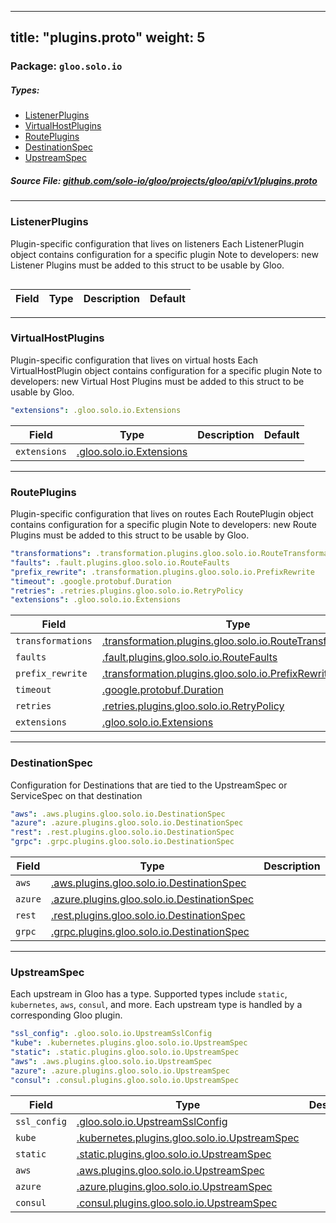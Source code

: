 
---
title: "plugins.proto"
weight: 5
---

<!-- Code generated by solo-kit. DO NOT EDIT. -->


### Package: `gloo.solo.io` 
##### Types:


- [ListenerPlugins](#ListenerPlugins)
- [VirtualHostPlugins](#VirtualHostPlugins)
- [RoutePlugins](#RoutePlugins)
- [DestinationSpec](#DestinationSpec)
- [UpstreamSpec](#UpstreamSpec)
  



##### Source File: [github.com/solo-io/gloo/projects/gloo/api/v1/plugins.proto](https://github.com/solo-io/gloo/blob/master/projects/gloo/api/v1/plugins.proto)





---
### <a name="ListenerPlugins">ListenerPlugins</a>

 
Plugin-specific configuration that lives on listeners
Each ListenerPlugin object contains configuration for a specific plugin
Note to developers: new Listener Plugins must be added to this struct
to be usable by Gloo.

```yaml

```

| Field | Type | Description | Default |
| ----- | ---- | ----------- |----------- | 




---
### <a name="VirtualHostPlugins">VirtualHostPlugins</a>

 
Plugin-specific configuration that lives on virtual hosts
Each VirtualHostPlugin object contains configuration for a specific plugin
Note to developers: new Virtual Host Plugins must be added to this struct
to be usable by Gloo.

```yaml
"extensions": .gloo.solo.io.Extensions

```

| Field | Type | Description | Default |
| ----- | ---- | ----------- |----------- | 
| `extensions` | [.gloo.solo.io.Extensions](../extensions.proto.sk#Extensions) |  |  |




---
### <a name="RoutePlugins">RoutePlugins</a>

 
Plugin-specific configuration that lives on routes
Each RoutePlugin object contains configuration for a specific plugin
Note to developers: new Route Plugins must be added to this struct
to be usable by Gloo.

```yaml
"transformations": .transformation.plugins.gloo.solo.io.RouteTransformations
"faults": .fault.plugins.gloo.solo.io.RouteFaults
"prefix_rewrite": .transformation.plugins.gloo.solo.io.PrefixRewrite
"timeout": .google.protobuf.Duration
"retries": .retries.plugins.gloo.solo.io.RetryPolicy
"extensions": .gloo.solo.io.Extensions

```

| Field | Type | Description | Default |
| ----- | ---- | ----------- |----------- | 
| `transformations` | [.transformation.plugins.gloo.solo.io.RouteTransformations](../plugins/transformation/transformation.proto.sk#RouteTransformations) |  |  |
| `faults` | [.fault.plugins.gloo.solo.io.RouteFaults](../plugins/faultinjection/fault.proto.sk#RouteFaults) |  |  |
| `prefix_rewrite` | [.transformation.plugins.gloo.solo.io.PrefixRewrite](../plugins/transformation/prefix_rewrite.proto.sk#PrefixRewrite) |  |  |
| `timeout` | [.google.protobuf.Duration](https://developers.google.com/protocol-buffers/docs/reference/csharp/class/google/protobuf/well-known-types/duration) |  |  |
| `retries` | [.retries.plugins.gloo.solo.io.RetryPolicy](../plugins/retries/retries.proto.sk#RetryPolicy) |  |  |
| `extensions` | [.gloo.solo.io.Extensions](../extensions.proto.sk#Extensions) |  |  |




---
### <a name="DestinationSpec">DestinationSpec</a>

 
Configuration for Destinations that are tied to the UpstreamSpec or ServiceSpec on that destination

```yaml
"aws": .aws.plugins.gloo.solo.io.DestinationSpec
"azure": .azure.plugins.gloo.solo.io.DestinationSpec
"rest": .rest.plugins.gloo.solo.io.DestinationSpec
"grpc": .grpc.plugins.gloo.solo.io.DestinationSpec

```

| Field | Type | Description | Default |
| ----- | ---- | ----------- |----------- | 
| `aws` | [.aws.plugins.gloo.solo.io.DestinationSpec](../plugins/aws/aws.proto.sk#DestinationSpec) |  |  |
| `azure` | [.azure.plugins.gloo.solo.io.DestinationSpec](../plugins/azure/azure.proto.sk#DestinationSpec) |  |  |
| `rest` | [.rest.plugins.gloo.solo.io.DestinationSpec](../plugins/rest/rest.proto.sk#DestinationSpec) |  |  |
| `grpc` | [.grpc.plugins.gloo.solo.io.DestinationSpec](../plugins/grpc/grpc.proto.sk#DestinationSpec) |  |  |




---
### <a name="UpstreamSpec">UpstreamSpec</a>

 
Each upstream in Gloo has a type. Supported types include `static`, `kubernetes`, `aws`, `consul`, and more.
Each upstream type is handled by a corresponding Gloo plugin.

```yaml
"ssl_config": .gloo.solo.io.UpstreamSslConfig
"kube": .kubernetes.plugins.gloo.solo.io.UpstreamSpec
"static": .static.plugins.gloo.solo.io.UpstreamSpec
"aws": .aws.plugins.gloo.solo.io.UpstreamSpec
"azure": .azure.plugins.gloo.solo.io.UpstreamSpec
"consul": .consul.plugins.gloo.solo.io.UpstreamSpec

```

| Field | Type | Description | Default |
| ----- | ---- | ----------- |----------- | 
| `ssl_config` | [.gloo.solo.io.UpstreamSslConfig](../ssl.proto.sk#UpstreamSslConfig) |  |  |
| `kube` | [.kubernetes.plugins.gloo.solo.io.UpstreamSpec](../plugins/kubernetes/kubernetes.proto.sk#UpstreamSpec) |  |  |
| `static` | [.static.plugins.gloo.solo.io.UpstreamSpec](../plugins/static/static.proto.sk#UpstreamSpec) |  |  |
| `aws` | [.aws.plugins.gloo.solo.io.UpstreamSpec](../plugins/aws/aws.proto.sk#UpstreamSpec) |  |  |
| `azure` | [.azure.plugins.gloo.solo.io.UpstreamSpec](../plugins/azure/azure.proto.sk#UpstreamSpec) |  |  |
| `consul` | [.consul.plugins.gloo.solo.io.UpstreamSpec](../plugins/consul/consul.proto.sk#UpstreamSpec) |  |  |





<!-- Start of HubSpot Embed Code -->
<script type="text/javascript" id="hs-script-loader" async defer src="//js.hs-scripts.com/5130874.js"></script>
<!-- End of HubSpot Embed Code -->
